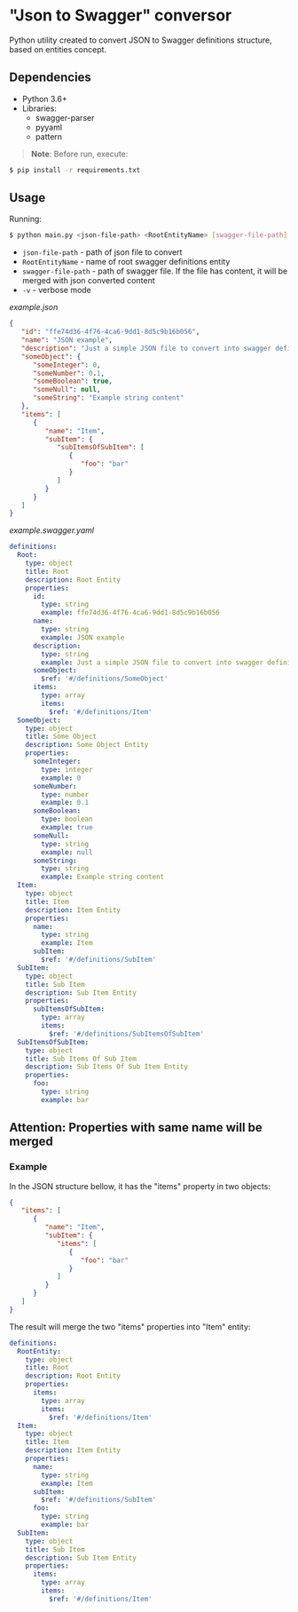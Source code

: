 # "Json to Swagger" conversor

Python utility created to convert JSON to Swagger definitions structure, based on entities concept.

## Dependencies
* Python 3.6+
* Libraries:
  * swagger-parser
  * pyyaml
  * pattern

> **Note**: Before run, execute:
```bash 
$ pip install -r requirements.txt
```

## Usage
Running:
```bash 
$ python main.py <json-file-path> <RootEntityName> [swagger-file-path] [-v]
```
* `json-file-path` - path of json file to convert
* `RootEntityName` - name of root swagger definitions entity
* `swagger-file-path` - path of swagger file. If the file has content, it will be merged with json converted content
* `-v` - verbose mode

*example.json*
```json 
{
   "id": "ffe74d36-4f76-4ca6-9dd1-8d5c9b16b056",
   "name": "JSON example",
   "description": "Just a simple JSON file to convert into swagger definition",
   "someObject": {
      "someInteger": 0,
      "someNumber": 0.1,
      "someBoolean": true,
      "someNull": null,
      "someString": "Example string content"
   },
   "items": [
      {
         "name": "Item",
         "subItem": {
            "subItemsOfSubItem": [
               {
                  "foo": "bar"
               }
            ]
         }
      }
   ]
}
```

*example.swagger.yaml*
```yaml 
definitions:
  Root:
    type: object
    title: Root
    description: Root Entity
    properties:
      id:
        type: string
        example: ffe74d36-4f76-4ca6-9dd1-8d5c9b16b056
      name:
        type: string
        example: JSON example
      description:
        type: string
        example: Just a simple JSON file to convert into swagger definition
      someObject:
        $ref: '#/definitions/SomeObject'
      items:
        type: array
        items:
          $ref: '#/definitions/Item'
  SomeObject:
    type: object
    title: Some Object
    description: Some Object Entity
    properties:
      someInteger:
        type: integer
        example: 0
      someNumber:
        type: number
        example: 0.1
      someBoolean:
        type: boolean
        example: true
      someNull:
        type: string
        example: null
      someString:
        type: string
        example: Example string content
  Item:
    type: object
    title: Item
    description: Item Entity
    properties:
      name:
        type: string
        example: Item
      subItem:
        $ref: '#/definitions/SubItem'
  SubItem:
    type: object
    title: Sub Item
    description: Sub Item Entity
    properties:
      subItemsOfSubItem:
        type: array
        items:
          $ref: '#/definitions/SubItemsOfSubItem'
  SubItemsOfSubItem:
    type: object
    title: Sub Items Of Sub Item
    description: Sub Items Of Sub Item Entity
    properties:
      foo:
        type: string
        example: bar

```

## Attention: Properties with same name will be merged

### Example
In the JSON structure bellow, it has the "items" property in two objects: 

```json 
{
   "items": [
      {
         "name": "Item",
         "subItem": {
            "items": [
               {
                  "foo": "bar"
               }
            ]
         }
      }
   ]
}
```

The result will merge the two "items" properties into "Item" entity:
```yaml 
definitions:
  RootEntity:
    type: object
    title: Root
    description: Root Entity
    properties:
      items:
        type: array
        items:
          $ref: '#/definitions/Item'
  Item:
    type: object
    title: Item
    description: Item Entity
    properties:
      name:
        type: string
        example: Item
      subItem:
        $ref: '#/definitions/SubItem'
      foo:
        type: string
        example: bar
  SubItem:
    type: object
    title: Sub Item
    description: Sub Item Entity
    properties:
      items:
        type: array
        items:
          $ref: '#/definitions/Item'

```
